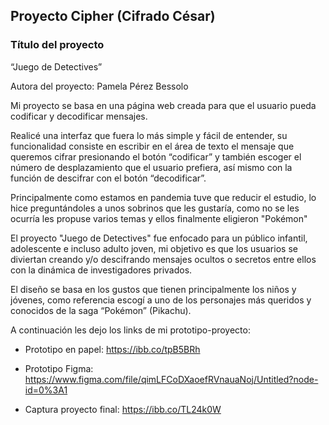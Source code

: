 ## Proyecto Cipher (Cifrado César)

### Título del proyecto
“Juego de Detectives”

Autora del proyecto:
Pamela Pérez Bessolo



Mi proyecto se basa en una página web creada para que el usuario pueda codificar y decodificar mensajes.

Realicé una interfaz que fuera lo más simple y fácil de entender, su funcionalidad consiste en escribir en el área de texto el mensaje que queremos cifrar presionando el botón “codificar” y también escoger el número de desplazamiento que el usuario prefiera, así mismo con la función de descifrar con el botón “decodificar”.

Principalmente como estamos en pandemia tuve que reducir el estudio, lo hice preguntándoles a unos sobrinos que les gustaría, como no se les ocurría les propuse varios temas y ellos finalmente eligieron "Pokémon"

El proyecto "Juego de Detectives" fue enfocado para un público infantil, adolescente e incluso adulto joven, mi objetivo es que los usuarios se diviertan creando y/o descifrando mensajes ocultos o secretos entre ellos con la dinámica de investigadores privados.

El diseño se basa en los gustos que tienen principalmente los niños y jóvenes, como referencia escogí a uno de los personajes más queridos y conocidos de la saga “Pokémon” (Pikachu).

A continuación les dejo los links de mi prototipo-proyecto:

* Prototipo en papel:
https://ibb.co/tpB5BRh

* Prototipo Figma:
https://www.figma.com/file/qimLFCoDXaoefRVnauaNoj/Untitled?node-id=0%3A1

* Captura proyecto final:
https://ibb.co/TL24k0W

